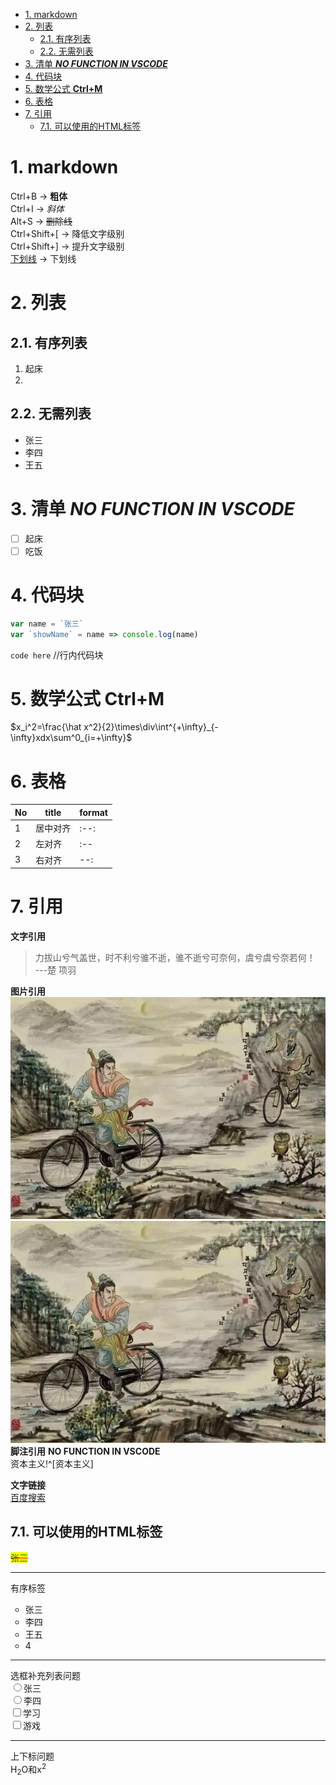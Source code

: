 - [1. markdown](#1-markdown)
- [2. 列表](#2-列表)
  - [2.1. 有序列表](#21-有序列表)
  - [2.2. 无需列表](#22-无需列表)
- [3. 清单 ***NO FUNCTION IN VSCODE***](#3-清单-no-function-in-vscode)
- [4. 代码块](#4-代码块)
- [5. 数学公式 **Ctrl+M**](#5-数学公式-ctrlm)
- [6. 表格](#6-表格)
- [7. 引用](#7-引用)
  - [7.1. 可以使用的HTML标签](#71-可以使用的html标签)
# 1. markdown
 
Ctrl+B          → **粗体**  
Ctrl+I          → *斜体*  
Alt+S           → ~~删除线~~  
Ctrl+Shift+[    → 降低文字级别  
Ctrl+Shift+]    → 提升文字级别  
<u>下划线</u>   → 下划线

# 2. 列表
## 2.1. 有序列表
1. 起床
2. 
## 2.2. 无需列表
- 张三
- 李四
- 王五
# 3. 清单 ***NO FUNCTION IN VSCODE***
- [ ] 起床  
- [ ] 吃饭
# 4. 代码块
``` javascript
var name = `张三`
var `showName` = name => console.log(name)
```
`code here`  //行内代码块
# 5. 数学公式 **Ctrl+M**
$x_i^2=\frac{\hat x^2}{2}\times\div\int^{+\infty}_{-\infty}xdx\sum^0_{i=+\infty}$
# 6. 表格
| No  | title    | format |
| --- | -------- | ------ |
| 1   | 居中对齐 | :--:   |
| 2   | 左对齐   | :--    |
| 3   | 右对齐   | --:    |

# 7. 引用
**文字引用**
> 力拔山兮气盖世，时不利兮骓不逝，骓不逝兮可奈何，虞兮虞兮奈若何！  
> ---楚 项羽   

**图片引用**   
![萧何月下追韩信](xiaohezhuihanxin.jpeg)   
![萧何月下追韩信](%E8%90%A7%E4%BD%95%E8%BF%BD%E9%9F%A9%E4%BF%A1.jpeg) 
**脚注引用** **NO FUNCTION IN VSCODE**  
资本主义!^[资本主义]  
[^资本主义]:1321  
[百度][id]  
[id]:baidu.com"搜索"  

**文字链接**  
[百度搜索](https://www.baidu.com)
## 7.1. 可以使用的HTML标签
<span style="text-decoration:line-through;text-decoration-color:red;color:green;background:yellow;">张三</span>
<hr>有序标签
<ol style="list-style:circle">
<li>张三</li>
<li>李四</li>
<li>王五</li>
<li>4</li>
</ol>
<hr>选框补充列表问题  <br/>
<input type="radio" name="name">张三<br/>
<input type="radio" name="name">李四<br/>
<input type="checkbox" name="things">学习<br/>
<input type="checkbox" name="things">游戏<br/>


<hr>上下标问题  <br/>
H<sub>2</sub>O和x<sup>2</sup>  
